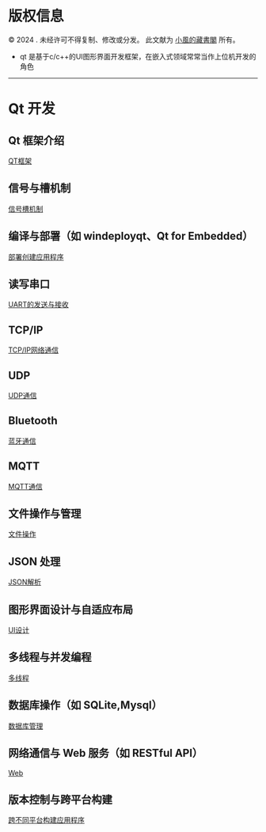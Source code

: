 # 版权信息

© 2024 . 未经许可不得复制、修改或分发。 此文献为 [小風的藏書閣](https://t.me/xfp2333) 所有。

- qt 是基于c/c++的UI图形界面开发框架，在嵌入式领域常常当作上位机开发的角色
--- 

# Qt 开发



## Qt 框架介绍

[QT框架](./FRAME/qtframe.MD)

## 信号与槽机制

[信号槽机制](./SIGNAL/SIG.MD)


## 编译与部署（如 windeployqt、Qt for Embedded）
[部署创建应用程序](./DEPLOY/DEPLOY.MD)

## 读写串口

[UART的发送与接收](./UART/UART.MD)

## TCP/IP

[TCP/IP网络通信](./TCPIP/TCP_IP.MD)

## UDP
[UDP通信](./UDP/UDP.MD)

## Bluetooth

[蓝牙通信](./ble/ble.MD)

## MQTT

[MQTT通信](./MQTT/MQTT.MD)

## 文件操作与管理

[文件操作](./FILE/File.MD)

## JSON 处理

[JSON解析](./JSON/JSON.MD)

## 图形界面设计与自适应布局

[UI设计](./UI/UI_DESIGN.MD)

## 多线程与并发编程

[多线程](./RTOS/RTOS.MD)

## 数据库操作（如 SQLite,Mysql）

[数据库管理](./DATABASE/DATA.MD)

## 网络通信与 Web 服务（如 RESTful API）
[Web](./WEB/WEB.MD)

## 版本控制与跨平台构建

[跨不同平台构建应用程序](./VERSION/Version.MD)




